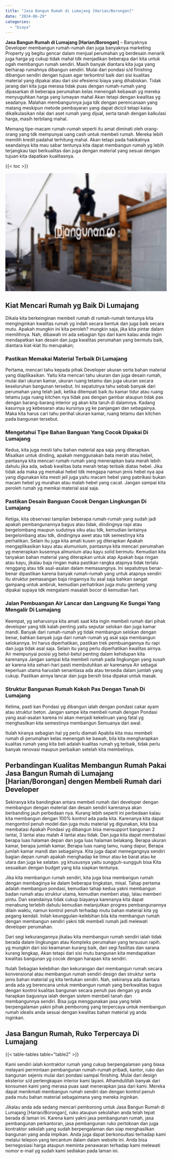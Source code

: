 ```yaml
---
title: "Jasa Bangun Rumah di Lumajang [Harian/Borongan]"
date: "2024-06-29"
categories: 
  - "biaya"
---
```


**Jasa Bangun Rumah di Lumajang \[Harian/Borongan\]** – Banyaknya Developer membangun rumah-rumah dan juga banyaknya marketing Property yg begitu gencar dalam menjual perumahan yg berdesain menarik juga harga yg cukup tidak mahal tdk menjadikan beberapa dari kita untuk ogah membangun rumah sendiri. Masih banyak diantara kita juga yang berharap rumahnya dibangun sendiri. Mulai dari pondasi s/d finishing dibangun sendiri dengan tujuan agar terkontrol baik dari sisi kualitas material yang dipakai atau dari sisi efesiensi biaya yang dihabiskan. Tidak jarang dari kita juga merasa tidak puas dengan rumah-rumah yang dipasarkan di beberapa perumahan kelas menengah kebawah yg mereka menyuguhkan harga yang lumayan mahal Akan tetapi dengan kwalitas yg seadanya. Malahan membangunnya juga tdk dengan perencanaan yang matang meskipun metode pembayaran yang dapat dicicil tetapi kalau dikalkulasikan nilai dari aset rumah yang dijual, serta tanah dengan kalkulasi harga, masih terbilang mahal.

Memang tipe-macam rumah-rumah seperti itu amat diminati oleh orang-orang yang tdk mempunyai uang cash untuk membeli rumah. Mereka lebih memilih kredit padahal terhitung mahal. Akan tetapi pada hakikatnya seandainya kita mau sabar tentunya kita dapat membangun rumah yg lebih terjangkau tapi berkualitas dan juga dengan material yang sesuai dengan tujuan kita dapatkan kualitasnya.

{{< toc >}}

![Jasa Bangun Rumah di Lumajang [Harian/Borongan]](/images/borong-bangunan-13.png)

## Kiat Mencari Rumah yg Baik Di Lumajang

Dikala kita berkeinginan membeli rumah di rumah-rumah tentunya kita menginginkan kwalitas rumah yg indah secara bentuk dan juga baik secara mutu. Apakah mungkin ini kita peroleh? mungkin saja, jika kita pintar dalam memilihnya. Nah, dibawah ini ada sebagian tips dari kami kalau anda ingin mendapatkan kan desain dan juga kwalitas perumahan yang bermutu baik, diantara kiat-kiat Itu merupakan;

### Pastikan Memakai Material Terbaik Di Lumajang

Pertama, mencari tahu kepada pihak Developer ukuran serta bahan material yang diaplikasikan. Yaitu kita mencari tahu ukuran dan juga desain rumah, mulai dari ukuran kamar, ukuran ruang tetamu dan juga ukuran secara keseluruhan bangunan tersebut. Ini sepatutnya tahu sebab banyak dari perumahan yang telah jadi, ketika ditempati baik itu kamar tidur atau ruang tetamu juga ruang kitchen nya tidak pas dengan gambar ataupun tidak pas dengan barang-barang interior yg akan kita taruh di dalamnya. Kadang kasurnya yg kebesaran atau kursinya yg ke panjangan dan sebagainya. Maka kita harus cari tahu perihal ukuran kamar, ruang tetamu dan kitchen pada bangunan tersebut.

### Mengetahui Tipe Bahan Banguan Yang Cocok Dipakai Di Lumajang

Kedua, kita juga mesti tahu bahan material apa saja yang diterapkan. Misalkan untuk dinding, apakah menggunakan bata merah atau hebel, pantasnya kita mencari rumah-rumah yang menerapkan bata merah lebih dahulu jika ada, sebab kwalitas bata merah tetap terbaik diatas hebel. Jika tidak ada maka yg memakai hebel tdk mengapa namun jenis hebel nya apa yang digunakan kita mesti jeli juga yaitu macam hebel yang pabrikasi bukan macam hebel yg murahan atau malah hebel yang cacat. Jangan sampai kita peroleh rumah yg memkai material asal saja.

### Pastikan Desain Banguan Cocok Dengan Lingkungan Di Lumajang

Ketiga, kita observasi tampilan beberapa rumah-rumah yang sudah jadi apakah pembangunannya bagus atau tidak, dindingnya rapi atau bergelombang maupun sudutnya siku atau tdk, kemudian lantainya bergelombang atau tdk, dindingnya awet atau tdk semestinya kita perhatikan. Selain itu juga kita amati kusen yg diterapkan Apakah mengaplikasikan kayu atau alumunium, pantasnya kita mencari perumahan yg menerapkan kusennya almunium atau kayu solid bermutu. Kemudian kita tanyakan bahan material yang diterapkan untuk atap Apakah baja ringan atau kayu, jikalau baja ringan maka pastikan rangka atapnya tidak terlalu renggang atau tdk asal-asalan dalam memasangnya. Ini sepatutnya benar-benar dipastikan karena banyak rumah-rumah yang untuk atapnya sendiri itu struktur pemasangan baja ringannya itu asal saja bahkan sangat gampang untuk ambruk, kemudian perhatrikan juga mutu genteng yang dipakai supaya tdk mengalami masalah bocor di kemudian hari.

### Jalan Pembuangan Air Lancar dan Langsung Ke Sungai Yang Mengalir Di Lumajang

Keempat, yg seharusnya kita amati saat kita ingin membeli rumah dari pihak developer yang tdk kalah penting yaitu seputar selokan dan juga kamar mandi. Banyak dari rumah-rumah yg tidak membangun selokan dengan benar, bahkan banyak juga dari rumah-rumah yg asal saja membangun selokannya. Ini harus diperhatikan, pastikan trek pembuangannya itu rapi dan juga tidak asal saja. Selain itu yang perlu diperhatikan kwalitas airnya. Air mempunyai posisi yg betul-betul penting dalam kehidupan kita karenanya Jangan sampai kita membeli rumah pada lingkungan yang susah air karena kita sehari-hari pasti membutuhkan air karenanya Air sebagai keperluan utama haruslah senantiasa ada atau tersedia dalam jumlah yang cukup. Pastikan airnya lancar dan juga bersih bisa dipakai untuk masak.

### Struktur Bangunan Rumah Kokoh Pas Dengan Tanah Di Lumajang

Kelima, pasti kan Pondasi yg dibangun ialah dengan pondasi cakar ayam atau struktur beton. Jangan sampe kita membeli rumah dengan Pondasi yang asal-asalan karena ini akan menjadi kekeliruan yang fatal yg menghasilkan kita semestinya membangun Semuanya dari awal.

Itulah kiranya sebagian hal yg perlu diamati Apabila kita mau membeli rumah di perumahan kelas menengah ke bawah, bila kita mengharapkan kualitas rumah yang kita beli adalah kualitas rumah yg terbaik, tidak perlu banyak renovasi maupun perbaikan setelah kita membelinya.

## Perbandingan Kualitas Membangun Rumah Pakai Jasa Bangun Rumah di Lumajang \[Harian/Borongan\] dengen Membeli Rumah dari Developer

Sekiranya kita bandingkan antara membeli rumah dari developer dengan membangun dengan material dan desain sendiri karenanya akan berbanding jauh perbedaan nya. Kurang lebih seperti ini perbedaan kalau kita membangun dengan 100% kontrol ada pada kita. Karenanya kita dapat mengontrol penuh model dan juga mutu material yg digunakan, kita bisa membatasi Apakah Pondasi yg dibangun bisa mensupport bangunan 2 lantai, 3 lantai atau malah 4 lantai atau tidak. Dan juga kita dapat membatasi berapa luas halaman depan dan juga luas halaman belakang. Berapa ukuran kamar, berapa jumlah kamar, Berapa luas ruang tamu, ruang dapur, Berapa jumlah kamar mandi dan sebagainya. Kita juga dapat memegangnya sendiri bagian depan rumah apakah menghadap ke timur atau ke barat atau ke utara dan juga ke selatan. yg khususnya yaitu sungguh-sungguh bisa Kita sesuaikan dengan budget yang kita siapkan tentunya.

Jika kita membangun rumah sendiri, kita juga bisa membangun rumah dengan membaginya ke dalam beberapa tingkatan, misal. Tahap pertama adalah membangun pondasi, kemudian tahap kedua yakni membangun badan rumah atau struktur utama, kemudian memberi atap, lalau memberi pintu. Dan seandainya tidak cukup biayanya karenanya kita dapat menabung terlebih dahulu kemudian melanjutkan progres pembangunannya dilain waktu, namun kontrol penuh terhadap mutu bahan material kita yg pegang kendali. Inilah keunggulan-kelebihan bila kita membangun rumah dengan membangun sendiri yakni tdk membeli rumah jadi melewati developer perumahan.

Dari segi kekurangannya jikalau kita membangun rumah sendiri ialah tidak berada dalam lingkungan atau Kompleks perumahan yang tersusun rapih. yg mungkin dari sisi keamanan kurang baik, dari segi fasilitas dan sarana kurang lengkap, Akan tetapi dari sisi mutu bangunan kita mendapatkan kwalitas bangunan yg cocok dengan harapan kita sendiri.

Itulah Sebagian kelebihan dan kekurangan dari membangun rumah secara konvensional atau membangun rumah sendiri design dan struktur serta jenis bahan material yg kita tentukan sendiri. Nah, sekiranya ada diantara anda ada yg berencana untuk membangun rumah yang berkwalitas bagus dengan kontrol kualitas bangunan secara penuh pas dengan yg anda harapkan bagusnya ialah dengan sistem membeli tanah dan membangunnya sendiri. Bisa juga menggunakan jasa yang telah berpengalaman yakni pihak pemborong yang terpercaya untuk membangun rumah idealis anda sesuai dengan kwalitas bahan material yg anda inginkan.

## Jasa Bangun Rumah, Ruko Terpercaya Di Lumajang

{{< table-tables table="table2" >}}

Kami sendiri ialah kontraktor rumah yang cukup berpengalaman yang biasa melayani permintaan pembangunan rumah-rumah pribadi, kantor, ruko dan bangunan sejenis mulai dari pondasi sampai finishing. Mulai dari design eksterior s/d perlengkapan interior kami layani. Alhamdulillah banyak dari konsumen kami yang merasa puas saat menerapkan jasa dari kami. Mereka dapat menikmati membangun rumah sendiri dan dengan kontrol penuh pada mutu bahan material sebagaimana yang mereka inginkan.

Jikalau anda ada sedang mencari pemborong untuk Jasa Bangun Rumah di Lumajang \[Harian/Borongan\], ruko ataupun sekolahan anda telah tepat berada di laman ini. Karena kami yakni jasa pembangunan rumah, jasa pembangunan perkantoran, jasa pembangunan ruko pertokoan dan juga kontraktor sekolah yang sudah berpengalaman dan siap menghasilkan bangunan yang anda impikan. Anda juga dapat berkonsultasi terhadap kami melalui telepon yang tercantum dalam dalam website ini. Anda bisa bernegosiasi harga ataupun meminta penawaran terhadap kami melewati nomor e-mail yg sudah kami sediakan pada laman ini.
